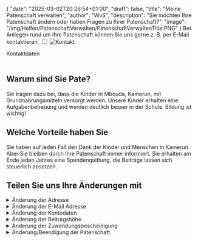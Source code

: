 {
    "date": "2025-03-02T20:26:54+01:00",
    "draft": false,
    "title": "Meine Patenschaft verwalten",
    "author": "WvS",
    "description": "Sie möchten Ihre Patenschaft ändern oder haben Fragen zu Ihrer Patenschaft?",
    "image": "/img/Helfen/PatenschaftVerwalten/PatenschaftVerwaltenTitle.PNG"
}
Bei Anliegen rund um Ihre Patenschaft können Sie uns gerne z. B. per E-Mail kontaktieren.
<input type="checkbox" id="expand-image1" />
<label for="expand-image1">
  <img class="img-centered-half" src="/img/Kontakt.png" alt="Kontakt" />
</label>
<div class="img-caption-half">Kontaktdaten</div>
<br>

## Warum sind Sie Pate?
Sie tragen dazu bei, dass die Kinder in Mbouda, Kamerun, mit Grundnahrungsmitteln versorgt werden. Unsere Kinder erhalten eine Aufgabenbetreuung und werden deutlich besser in der Schule. Bildung ist wichtig!

## Welche Vorteile haben Sie
Sie haben auf jeden Fall den Dank der Kinder und Menschen in Kamerun. Aber Sie bleiben durch Ihre Patenschaft immer informiert. Sie erhalten am Ende jeden Jahres eine Spendenquittung, die Beiträge lassen sich steuerlich absetzen.
<br> 

## Teilen Sie uns Ihre Änderungen mit
<details>
    <summary class="combobox-summary">Änderung der Adresse</summary>
    <div class="combobox-details">
        Bitte geben Sie Ihre neue Adresse ein und senden Sie dann die Daten ab.
        <br><br> 
        Vorname*  
        <input id="js-input-adress-aenderungen-vorname" placeholder="" required>  
        <br><br> 
        Nachname*  
        <input id="js-input-adress-aenderungen-nachname" placeholder="" required>  
        <br><br> 
        Straße und Hausnummer*  
        <input id="js-input-adress-aenderungen-strasse" placeholder="" required>  
        <br><br> 
        Postleitzahl*  
        <input id="js-input-adress-aenderungen-plz" placeholder="" required>  
        <br><br> 
        Wohnort*  
        <input id="js-input-adress-aenderungen-wohnort" placeholder="" required>
        <br><br> 
        Telefonnummer  
        <input type="tel" id="js-input-adress-aenderungen-telnummer" placeholder="">  
        <br><br> 
        <button id="js-button-pate-adress-aenderungen">Änderungen abschicken</button>  
        <br><br> 
    </div>
</details>  
<details>
    <summary class="combobox-summary">Änderung der E-Mail Adresse</summary>
    <div class="combobox-details">
        Bitte geben Sie Ihre neue E-Mail Adresse ein und senden Sie dann die Daten ab.
        <br><br> 
        Vorname*  
        <input id="js-input-email-aenderung-vorname" placeholder="" required>  
        <br><br> 
        Nachname*  
        <input id="js-input-email-aenderung-nachname" placeholder="" required>  
        <br><br> 
        E-Mail Adresse*  
        <input type="email" id="js-input-email-aenderung-email" placeholder="" required>  
        <br><br> 
        <button id="js-button-pate-email-aenderung">Änderung abschicken</button>  
        <br><br> 
    </div>
</details>
<details>
    <summary class="combobox-summary">Änderung der Kontodaten</summary>
    <div class="combobox-details">  
     Bitte geben Sie Ihre neuen Kontodaten ein und senden Sie dann die Daten ab.
        <br><br> 
        Vorname*  
        <input id="js-input-konto-aenderung-vorname" placeholder="" required>  
        <br><br> 
        Nachname*  
        <input id="js-input-konto-aenderung-nachname" placeholder="" required>  
        <br><br> 
        <u>Bankverbindung:</u>
        <br><br> 
        Kontoinhaber*  
        <input id="js-input-konto-aenderung-kontoinhaber" placeholder="">  
        <br><br> 
        IBAN*  
        <br>
        <input id="js-input-konto-aenderung-iban" placeholder="">  
        <br><br> 
        BIC  
        <br>
        <input id="js-input-konto-aenderung-bic" placeholder="">  
        <br><br> 
        Die Datenschutzerklärung habe ich gelesen und erkenne Sie ausdrücklich an.  
        <br>
        <button id="js-button-pate-konto-aenderung">Änderung abschicken</button>  
        <br><br> 
    </div>
</details>
<details>
    <summary class="combobox-summary">Änderung der Beitragshöhe</summary>
    <div class="combobox-details">   
        Bitte geben Sie die neue Jahres-Beitragshöhe in Euro ein und senden Sie dann die Daten ab.  
        <br><br> 
        Vorname*  
        <input id="js-input-jahresbeitrag-aenderung-vorname" placeholder="" required>  
        <br><br> 
        Nachname*  
        <input id="js-input-jahresbeitrag-aenderung-nachname" placeholder="" required>  
        <br><br> 
        Tragen Sie nur Zahlen ohne Komma oder Währung ein*  
        <br><br> 
        <input id="js-input-jahresbeitrag-aenderung" placeholder="Jahresbeitrag" required>  
        <br><br> 
        Möchten Sie den Betrag selber überweisen oder sollen wir den Betrag von Ihrem Konto abbuchen?  
        <select id="js-jahresbeitrag-aenderung-abbuchung" name="abbuchung" required>
            <option value="perSEPA">Das Haus der Sonne übernimmt die Abbuchung von Ihrem Konto.</option>
            <option value="selberUeberweisen">Ich überweise den Betrag selbstständig</option>
        </select>
        <div id="js-html-per-SEPA"> 
            <br>
            Bitte buchen Sie den Betrag per SEPA-Lastschriftmandat von meinem nachfolgenden Konto ab.  
            <br>
            Zahlungsweise* 
            <br>
            <select id="js-jahresbeitrag-aenderung-zahlungsweise" name="zahlungsweise" required>
                <option value="jaehrlich">jährlich</option>
                <option value="halbjaehrlich">halbjährlich</option>
                <option value="vierteljaehrlich">vierteljährlich</option>
            </select>  
            <br>
            <br>
            Bankverbindung  
            <br>
            Kontoinhaber*  
            <br>
            <input id="js-input-jahresbeitrag-aenderung-kontoinhaber" placeholder="">  
            <br>
            IBAN*  
            <br>
            <input id="js-input-jahresbeitrag-aenderung-iban" placeholder="">  
            <br>
            BIC  
            <br>
            <input id="js-input-jahresbeitrag-aenderung-bic" placeholder="">  
        </div>
        <br><br>
        <button id="js-button-pate-jahresbeitrag-aenderung">Änderung abschicken</button>  
        <br><br>   
    </div>
</details>
<details>
    <summary class="combobox-summary">Änderung der Zuwendungsbescheinigung</summary>
    <div class="combobox-details">  
        Bitte tragen Sie Ihre Änderung zur Zuwendungsbescheinigung ein und senden Sie dann die Daten ab.  
        <br><br> 
        Vorname*  
        <input id="js-input-zuwendungsbescheinigung-aenderung-vorname" placeholder="" required>  
        <br><br> 
        Nachname*  
        <input id="js-input-zuwendungsbescheinigung-aenderung-nachname" placeholder="" required>  
        <br><br> 
        Bitte wählen Sie, ob Sie eine Zuwendungsbescheinigung für das abgelaufene und gegebenenfalls für die nächsten Jahre erhalten möchten.  
        <br> 
        <select id="js-zuwendungsbescheinigung-aenderung" name="zuwendungsbescheinigung" required>
            <option value="letzteJahr">nur das letzte Jahr</option>
            <option value="diesesJahr">nur dieses Jahr</option>
            <option value="letzteUndNachfolgendeJahre">das letzte Jahr und die nachfolgenden Jahre</option>
        </select>  
        <br><br>
        <button id="js-button-pate-zuwendungsbescheinigung-aenderung">Änderung abschicken</button>  
        <br><br>     
    </div>
</details>
<details>
    <summary class="combobox-summary">Änderung/Beendigung der Patenschaft</summary>
    <div class="combobox-details">
        Wenn Sie Ihre Patenschaft kündigen möchten, bedauern wir das sehr. Wir bedanken uns für Ihren bisherigen Beitrag und wünschen Ihnen alles Gute.
        <br><br> 
        Vorname*  
        <input id="js-input-patenschaft-kuendigen-vorname" placeholder="" required>  
        <br><br> 
        Nachname*  
        <input id="js-input-patenschaft-kuendigen-nachname" placeholder="" required>  
        <br><br>
        <button id="js-button-patenschaft-kuendigen">Patenschaft kündigen</button>  
        <br><br>          
    </div>
</details>
<div id="message-box" style="display: none;">
    <span id="message-box-text">
    Das Haus der Sonne überprüft Ihre Angaben und wird sich so schnell wie möglich mit Ihnen in Verbindung setzen. Vielen Dank!</span>
    <button id="close-message-btn">Zurück zur Homepage</button>
</div>
<script>
    const btnAdressAenderung = document.getElementById('js-button-pate-adress-aenderungen');
    const btnEmailAenderung = document.getElementById('js-button-pate-email-aenderung');
    const btnKontoAenderung = document.getElementById('js-button-pate-konto-aenderung');
    const btnJahresbeitragAenderung = document.getElementById('js-button-pate-jahresbeitrag-aenderung');
    const btnZuwendungsbescheinigungAenderung = document.getElementById('js-button-pate-zuwendungsbescheinigung-aenderung');
    const btnPatenschaftKuendigen = document.getElementById('js-button-patenschaft-kuendigen');
    const messageBox = document.getElementById('message-box');
    const messageBoxText = document.getElementById('message-box-text');
    const closeMessageBtn = document.getElementById('close-message-btn');
    btnAdressAenderung.addEventListener('click', () => {
        const vorname = document.getElementById("js-input-adress-aenderungen-vorname").value;
        const nachname = document.getElementById("js-input-adress-aenderungen-nachname").value;
        const strasse = document.getElementById("js-input-adress-aenderungen-strasse").value;
        const plz = document.getElementById("js-input-adress-aenderungen-plz").value;
        const wohnort = document.getElementById("js-input-adress-aenderungen-wohnort").value;
        const telnummer = document.getElementById("js-input-adress-aenderungen-telnummer").value;
        fetch("https://hds.milchtanker.de/api/patenschaftAdressAenderung/", {
            method: "POST",
            headers: {
                "Accept": "application/json",
                "Content-Type": "application/json"
            },
            body: JSON.stringify({
                vorname: vorname,
                nachname: nachname,
                strasse: strasse,
                plz: plz,
                wohnort: wohnort,
                telefonnummer: telnummer
            })
        })
        .then(async response => {
            const data = await response.json();
            messageBoxText.textContent = data.message
            btnAdressAenderung.textContent = 'Adressänderung beantragt';
            messageBox.style.display = '';
        })
        .catch(error => console.error("Fehler:", error));
    });
    btnEmailAenderung.addEventListener('click', () => {
        const vorname = document.getElementById("js-input-email-aenderung-vorname").value;
        const nachname = document.getElementById("js-input-email-aenderung-nachname").value;
        const email = document.getElementById("js-input-email-aenderung-email").value;
        fetch("https://hds.milchtanker.de/api/patenschaftEmailAenderung/", {
            method: "POST",
            headers: {
                "Accept": "application/json",
                "Content-Type": "application/json"
            },
            body: JSON.stringify({
                vorname: vorname,
                nachname: nachname,
                email: email,
            })
        })
        .then(async response => {
            const data = await response.json();
            messageBoxText.textContent = data.message
            btnAdressAenderung.textContent = 'Emailänderung beantragt';
            messageBox.style.display = '';
        })
        .catch(error => console.error("Fehler:", error));
    });
    btnKontoAenderung.addEventListener('click', () => {
        const vorname = document.getElementById("js-input-konto-aenderung-vorname").value;
        const nachname = document.getElementById("js-input-konto-aenderung-nachname").value;
        const kontoinhaber = document.getElementById("js-input-konto-aenderung-kontoinhaber").value;
        const iban = document.getElementById("js-input-konto-aenderung-iban").value;
        const bic = document.getElementById("js-input-konto-aenderung-bic").value;
        fetch("https://hds.milchtanker.de/api/patenschaftKontoAenderung/", {
            method: "POST",
            headers: {
                "Accept": "application/json",
                "Content-Type": "application/json"
            },
            body: JSON.stringify({
                vorname: vorname,
                nachname: nachname,
                kontoinhaber: kontoinhaber,
                iban: iban,
                bic: bic
            })
        })
        .then(async response => {
            const data = await response.json();
            messageBoxText.textContent = data.message
            btnAdressAenderung.textContent = 'Kontoänderung beantragt';
            messageBox.style.display = '';
        })
        .catch(error => console.error("Fehler:", error));
    });
    btnJahresbeitragAenderung.addEventListener('click', () => {
        const vorname = document.getElementById("js-input-jahresbeitrag-aenderung-vorname").value;
        const nachname = document.getElementById("js-input-jahresbeitrag-aenderung-nachname").value;
        const jahresbeitrag = document.getElementById("js-input-jahresbeitrag-aenderung").value;
        const abbuchung = document.getElementById("js-jahresbeitrag-aenderung-abbuchung").value;
        const zahlungsweise = document.getElementById("js-jahresbeitrag-aenderung-zahlungsweise").value;
        const kontoinhaber = document.getElementById("js-input-jahresbeitrag-aenderung-kontoinhaber").value;
        const iban = document.getElementById("js-input-jahresbeitrag-aenderung-iban").value;
        const bic = document.getElementById("js-input-jahresbeitrag-aenderung-bic").value;
        fetch("https://hds.milchtanker.de/api/patenschaftJahresbeitragAenderung/", {
            method: "POST",
            headers: {
                "Accept": "application/json",
                "Content-Type": "application/json"
            },
            body: JSON.stringify({
                vorname: vorname,
                nachname: nachname,
                jahresbeitrag: jahresbeitrag,
                abbuchung: abbuchung,
                zahlungsweise: zahlungsweise,
                kontoinhaber: kontoinhaber,
                iban: iban,
                bic: bic
            })
        })
        .then(async response => {
            const data = await response.json();
            messageBoxText.textContent = data.message
            btnAdressAenderung.textContent = 'Jahresbeitragänderung beantragt';
            messageBox.style.display = '';
        })
        .catch(error => console.error("Fehler:", error));
    });
    btnZuwendungsbescheinigungAenderung.addEventListener('click', () => {
        const vorname = document.getElementById("js-input-zuwendungsbescheinigung-aenderung-vorname").value;
        const nachname = document.getElementById("js-input-zuwendungsbescheinigung-aenderung-nachname").value;
        const zuwendungsbescheinigung = document.getElementById("js-zuwendungsbescheinigung-aenderung").value;
        fetch("https://hds.milchtanker.de/api/patenschaftZuwendungsbescheinigungAenderung/", {
            method: "POST",
            headers: {
                "Accept": "application/json",
                "Content-Type": "application/json"
            },
            body: JSON.stringify({
                vorname: vorname,
                nachname: nachname,
                zuwendungsbescheinigung: zuwendungsbescheinigung
            })
        })
        .then(async response => {
            const data = await response.json();
            messageBoxText.textContent = data.message
            btnAdressAenderung.textContent = 'Zuwendungsbescheinigungänderung beantragt';
            messageBox.style.display = '';
        })
        .catch(error => console.error("Fehler:", error));
    });
    btnPatenschaftKuendigen.addEventListener('click', () => {
        const vorname = document.getElementById("js-input-patenschaft-kuendigen-vorname").value;
        const nachname = document.getElementById("js-input-patenschaft-kuendigen-nachname").value;
        fetch("https://hds.milchtanker.de/api/patenschaftKuendigen/", {
            method: "POST",
            headers: {
                "Accept": "application/json",
                "Content-Type": "application/json"
            },
            body: JSON.stringify({
                vorname: vorname,
                nachname: nachname,
            })
        })
        .then(async response => {
            const data = await response.json();
            messageBoxText.textContent = data.message
            btnAdressAenderung.textContent = 'Patenschaft gekündigt';
            messageBox.style.display = '';
        })
        .catch(error => console.error("Fehler:", error));
    });
    closeMessageBtn.addEventListener('click', () => {
        console.log("test");
        messageBox.style.display = 'none';
        window.location.href = 'https://hdskempen2.netlify.app';
    });
</script>
